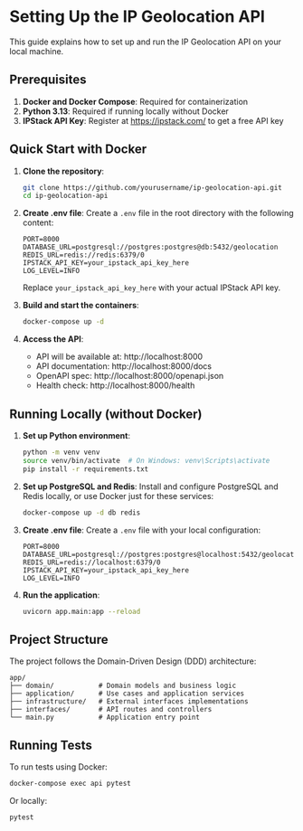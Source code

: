 # Setting Up the IP Geolocation API

This guide explains how to set up and run the IP Geolocation API on your local machine.

## Prerequisites

1. **Docker and Docker Compose**: Required for containerization
2. **Python 3.13**: Required if running locally without Docker
3. **IPStack API Key**: Register at https://ipstack.com/ to get a free API key

## Quick Start with Docker

1. **Clone the repository**:
   ```bash
   git clone https://github.com/yourusername/ip-geolocation-api.git
   cd ip-geolocation-api
   ```

2. **Create .env file**:
   Create a `.env` file in the root directory with the following content:
   ```
   PORT=8000
   DATABASE_URL=postgresql://postgres:postgres@db:5432/geolocation
   REDIS_URL=redis://redis:6379/0
   IPSTACK_API_KEY=your_ipstack_api_key_here
   LOG_LEVEL=INFO
   ```
   Replace `your_ipstack_api_key_here` with your actual IPStack API key.

3. **Build and start the containers**:
   ```bash
   docker-compose up -d
   ```

4. **Access the API**:
   - API will be available at: http://localhost:8000
   - API documentation: http://localhost:8000/docs
   - OpenAPI spec: http://localhost:8000/openapi.json
   - Health check: http://localhost:8000/health

## Running Locally (without Docker)

1. **Set up Python environment**:
   ```bash
   python -m venv venv
   source venv/bin/activate  # On Windows: venv\Scripts\activate
   pip install -r requirements.txt
   ```

2. **Set up PostgreSQL and Redis**:
   Install and configure PostgreSQL and Redis locally, or use Docker just for these services:
   ```bash
   docker-compose up -d db redis
   ```

3. **Create .env file**:
   Create a `.env` file with your local configuration:
   ```
   PORT=8000
   DATABASE_URL=postgresql://postgres:postgres@localhost:5432/geolocation
   REDIS_URL=redis://localhost:6379/0
   IPSTACK_API_KEY=your_ipstack_api_key_here
   LOG_LEVEL=INFO
   ```

4. **Run the application**:
   ```bash
   uvicorn app.main:app --reload
   ```

## Project Structure

The project follows the Domain-Driven Design (DDD) architecture:

```
app/
├── domain/           # Domain models and business logic
├── application/      # Use cases and application services
├── infrastructure/   # External interfaces implementations
├── interfaces/       # API routes and controllers
└── main.py           # Application entry point
```

## Running Tests

To run tests using Docker:
```bash
docker-compose exec api pytest
```

Or locally:
```bash
pytest
``` 